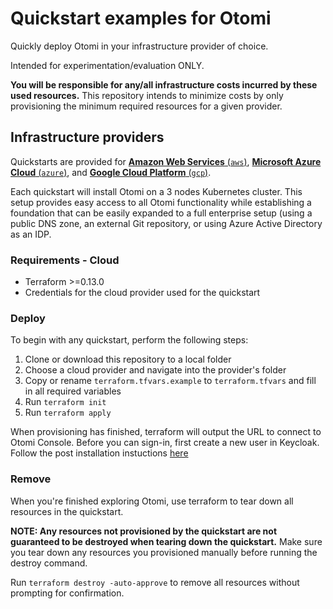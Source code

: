 # Quickstart examples for Otomi

Quickly deploy Otomi in your infrastructure provider of choice.

Intended for experimentation/evaluation ONLY.

**You will be responsible for any/all infrastructure costs incurred by these used resources.**
This repository intends to minimize costs by only provisioning the minimum required resources for a given provider.

## Infrastructure providers

Quickstarts are provided for [**Amazon Web Services** (`aws`)](./aws), [**Microsoft Azure Cloud** (`azure`)](./azure), and [**Google Cloud Platform** (`gcp`)](./gcp).

Each quickstart will install Otomi on a 3 nodes Kubernetes cluster. This setup provides easy access to all Otomi functionality while establishing a foundation that can be easily expanded to a full enterprise setup (using a public DNS zone, an external Git repository, or using Azure Active Directory as an IDP.

### Requirements - Cloud

- Terraform >=0.13.0
- Credentials for the cloud provider used for the quickstart

### Deploy

To begin with any quickstart, perform the following steps:

1. Clone or download this repository to a local folder
1. Choose a cloud provider and navigate into the provider's folder
1. Copy or rename `terraform.tfvars.example` to `terraform.tfvars` and fill in all required variables
1. Run `terraform init`
1. Run `terraform apply`

When provisioning has finished, terraform will output the URL to connect to Otomi Console. Before you can sign-in, first create a new user in Keycloak. Follow the post installation instuctions [here](https://otomi.io/docs/installation/post-install-actions)


### Remove

When you're finished exploring Otomi, use terraform to tear down all resources in the quickstart.

**NOTE: Any resources not provisioned by the quickstart are not guaranteed to be destroyed when tearing down the quickstart.**
Make sure you tear down any resources you provisioned manually before running the destroy command.

Run `terraform destroy -auto-approve` to remove all resources without prompting for confirmation.

